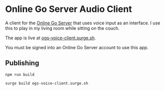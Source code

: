 # Online Go Server Audio Client

A client for the [Online Go Server](https://online-go.com) that uses voice input as an interface. I use this to play in my living room while sitting on the couch.

The app is live at [ogs-voice-client.surge.sh](https://ogs-voice-client.surge.sh).

You must be signed into an Online Go Server account to use this app.

## Publishing

`npm run build`

`surge build ogs-voice-client.surge.sh`
